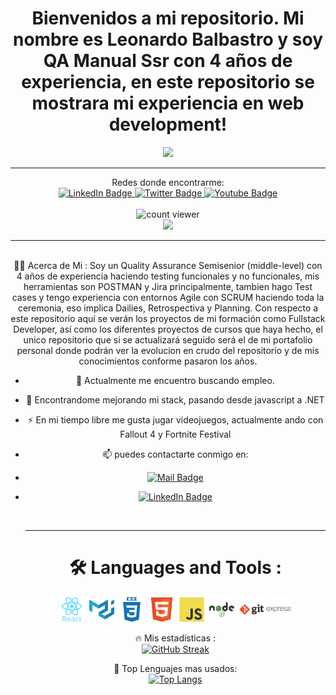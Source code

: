 <!--
**leobalbastro/leobalbastro** is a ✨ _special_ ✨ repository because its `README.md` (this file) appears on your GitHub profile.

Here are some ideas to get you started:

- 🔭 I’m currently working on ...
- 🌱 I’m currently learning ...
- 👯 I’m looking to collaborate on ...
- 🤔 I’m looking for help with ...
- 💬 Ask me about ...
- 📫 How to reach me: ...
- 😄 Pronouns: ...
- ⚡ Fun fact: ...
-->
<div align="center">
  <h1>Bienvenidos a mi repositorio. Mi nombre es Leonardo Balbastro y soy QA Manual Ssr con 4 años de experiencia, en este repositorio se mostrara mi experiencia en web development!</h1>
  <img src="https://i.giphy.com/media/v1.Y2lkPTc5MGI3NjExMnh5bHBmbnZ0dTJiNTc2dHY3c2YzMzFpdWJ5ajNsemF0cXppbDFwdyZlcD12MV9pbnRlcm5hbF9naWZfYnlfaWQmY3Q9cw/WUm2STzv0N5fl3ezyr/giphy.gif" width="100vw"/>
</div>
<hr>
<div id="badges" align="center">
  Redes donde encontrarme:<br>
  <a href="[your-linkedin-URL](https://www.linkedin.com/in/leobalbastro/)" target="_blank">
    <img src="https://img.shields.io/badge/LinkedIn-blue?style=for-the-badge&logo=linkedin&logoColor=white" alt="LinkedIn Badge"/>
  </a>
  <a href="your-twitter-URL" target="_blank">
    <img src="https://img.shields.io/badge/Twitter-black?style=for-the-badge&logo=x&logoColor=white" alt="Twitter Badge"/>
  </a>
  <a href="your-youtube-URL" target="_blank">
    <img src="https://img.shields.io/badge/Portfolio-purple?style=for-the-badge&logo=twitter&logoColor=white" alt="Youtube Badge"/>
  </a>
</div>
<br>
<div align="center">
  <img src="https://komarev.com/ghpvc/?username=leobalbastro&style=flat-square&color=blue" alt="count viewer" width="200vw"/>
</div>

<div align="center">
  <img src="https://i.giphy.com/media/v1.Y2lkPTc5MGI3NjExeDA2cHZrb3ZoMGgzYnFxMGV1b296cWl4cmR1OGJtenEzZ2NiMG9ocCZlcD12MV9pbnRlcm5hbF9naWZfYnlfaWQmY3Q9Zw/Dh5q0sShxgp13DwrvG/giphy.gif"/>

<hr>
<br>
👨‍💻 Acerca de Mi :
Soy un Quality Assurance Semisenior (middle-level) con 4 años de experiencia haciendo testing funcionales y no funcionales, mis herramientas son POSTMAN y Jira principalmente, tambien hago Test cases y tengo experiencia con entornos Agile con SCRUM haciendo toda la ceremonia, eso implica Dailies, Retrospectiva y Planning.
Con respecto a este repositorio aquí se verán los proyectos de mi formación como Fullstack Developer, así como los diferentes proyectos de cursos que haya hecho, el unico repositorio que si se actualizará seguido será el de mi portafolio personal donde podrán ver la evolucion en crudo del repositorio y de mis conocimientos conforme pasaron los años.

- :telescope: Actualmente me encuentro buscando empleo.

- :seedling: Encontrandome mejorando mi stack, pasando desde javascript a .NET

- :zap: En mi tiempo libre me gusta jugar videojuegos, actualmente ando con Fallout 4 y Fortnite Festival

- :mailbox: puedes contactarte conmigo en:
- [![Mail Badge](https://img.shields.io/badge/leobalbastro-white?style=flat&logo=Gmail&logoColor=red)](mailto:leobalbastro.arg@gmail.com)
- [![LinkedIn Badge](https://img.shields.io/badge/leobalbastro-blue?style=flat&logo=Linkedin&logoColor=white)](https://www.linkedin.com/in/leobalbastro/)

  <br>
  <hr>
  <h1>🛠️ Languages and Tools :</h1>
  <div align="center">
    <img src="https://github.com/devicons/devicon/blob/master/icons/react/react-original-wordmark.svg" title="React" alt="React" width="40" height="40"/>&nbsp;
    <img src="https://github.com/devicons/devicon/blob/master/icons/materialui/materialui-original.svg" title="Material UI" alt="Material UI" width="40" height="40"/>&nbsp;
    <img src="https://github.com/devicons/devicon/blob/master/icons/css3/css3-plain-wordmark.svg"  title="CSS3" alt="CSS" width="40" height="40"/>&nbsp;
    <img src="https://github.com/devicons/devicon/blob/master/icons/html5/html5-original.svg" title="HTML5" alt="HTML" width="40" height="40"/>&nbsp;
    <img src="https://github.com/devicons/devicon/blob/master/icons/javascript/javascript-original.svg" title="JavaScript" alt="JavaScript" width="40" height="40"/>&nbsp;
    <img src="https://github.com/devicons/devicon/blob/master/icons/nodejs/nodejs-original-wordmark.svg" title="NodeJS" alt="NodeJS" width="40" height="40"/>&nbsp;
    <img src="https://github.com/devicons/devicon/blob/master/icons/git/git-original-wordmark.svg" title="Git" **alt="Git" width="40" height="40"/>
    <img src="https://github.com/devicons/devicon/blob/master/icons/express/express-original-wordmark.svg" title="Express" **alt="Express" width="40" height="40"/>
  </div>

  :fire: Mis estadisticas : <br>
  [![GitHub Streak](http://github-readme-streak-stats.herokuapp.com?user=leobalbastro&theme=dark&background=000000)](https://git.io/streak-stats)

  🥇 Top Lenguajes mas usados: <br>
  [![Top Langs](https://github-readme-stats.vercel.app/api/top-langs/?username=leobalbastro&layout=compact&theme=vision-friendly-dark)](https://github.com/anuraghazra/github-readme-stats)
</div>
